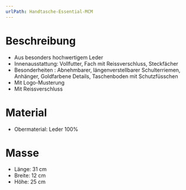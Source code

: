 ```yaml
---
urlPath: Handtasche-Essential-MCM
---
```

# Beschreibung
- Aus besonders hochwertigem Leder
- Innenausstattung: Vollfutter, Fach mit Reissverschluss, Steckfächer
- Besonderheiten : Abnehmbarer, längenverstellbarer Schulterriemen, Anhänger, Goldfarbene Details, Taschenboden mit Schutzfüsschen
- Mit Logo-Musterung
- Mit Reissverschluss

# Material
- Obermaterial: Leder 100%

# Masse
- Länge: 31 cm
- Breite: 12 cm
- Höhe: 25 cm
